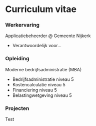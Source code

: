 # Curriculum vitae

### Werkervaring
Applicatiebeheerder @ Gemeente Nijkerk
- Verantwoordelijk voor...

### Opleiding
Moderne bedrijfsadministratie (MBA)
- Bedrijfsadministratie niveau 5
- Kostencalculatie niveau 5
- Financiering niveau 5
- Belastingwetgeving niveau 5

### Projecten
Test
